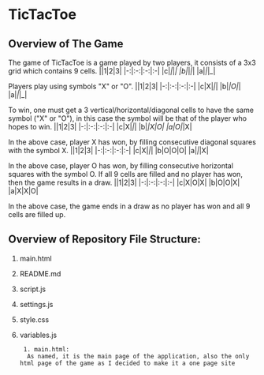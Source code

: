 # TicTacToe
## Overview of The Game
The game of TicTacToe is a game played by two players, it consists of a 3x3 grid which contains 9 cells.
||1|2|3|
|-:|:-:|:-:|:-|
|c|_|_|_|
|b|_|_|_|
|a|_|_|_|

Players play using symbols "X" or "O".
||1|2|3|
|-:|:-:|:-:|:-|
|c|X|_|_|
|b|_|O|_|
|a|_|_|_|

To win, one must get a 3 vertical/horizontal/diagonal cells to have the same symbol ("X" or "O"), in this
case the symbol will be that of the player who hopes to win.
||1|2|3|
|-:|:-:|:-:|:-|
|c|X|_|_|
|b|_|X|O|
|a|O|_|X|

In the above case, player X has won, by filling consecutive diagonal squares with the symbol X.
||1|2|3|
|-:|:-:|:-:|:-|
|c|X|_|_|
|b|O|O|O|
|a|_|_|X|

In the above case, player O has won, by filling consecutive horizontal squares with the symbol O.
If all 9 cells are filled and no player has won, then the game results in a draw.
||1|2|3|
|-:|:-:|:-:|:-|
|c|X|O|X|
|b|O|O|X|
|a|X|X|O|

In the above case, the game ends in a draw as no player has won and all 9 cells are filled up.

## Overview of Repository File Structure:
1. main.html
2. README.md
3. script.js
4. settings.js
5. style.css
6. variables.js

        1. main.html:
         As named, it is the main page of the application, also the only html page of the game as I decided to make it a one page site